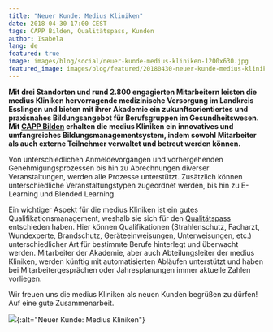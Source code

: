 ```yaml
---
title: "Neuer Kunde: Medius Kliniken"
date: 2018-04-30 17:00 CEST
tags: CAPP Bilden, Qualitätspass, Kunden
author: Isabela
lang: de
featured: true
image: images/blog/social/neuer-kunde-medius-kliniken-1200x630.jpg
featured_image: images/blog/featured/20180430-neuer-kunde-medius-kliniken.jpg
---
```


**Mit drei Standorten und rund 2.800 engagierten Mitarbeitern leisten die medius Kliniken hervorragende medizinische Versorgung im Landkreis Esslingen und bieten mit ihrer Akademie ein zukunftsorientiertes und praxisnahes Bildungsangebot für Berufsgruppen im Gesundheitswesen. Mit [CAPP Bilden](/capp-bilden/) erhalten die medius Kliniken ein innovatives und umfangreiches Bildungsmanagementsystem, indem sowohl Mitarbeiter als auch externe Teilnehmer verwaltet und betreut werden können.**

Von unterschiedlichen Anmeldevorgängen und vorhergehenden Genehmigungsprozessen bis hin zu Abrechnungen diverser Veranstaltungen, werden alle Prozesse unterstützt. Zusätzlich können unterschiedliche Veranstaltungstypen zugeordnet werden, bis hin zu E-Learning und Blended Learning.

Ein wichtiger Aspekt für die medius Kliniken ist ein gutes Qualifikationsmanagement, weshalb sie sich für den [Qualitätspass](/qualitatspass-qualitatsmonitor/) entschieden haben. Hier können Qualifikationen (Strahlenschutz, Facharzt, Wundexperte, Brandschutz, Geräteeinweisungen, Unterweisungen, etc.) unterschiedlicher Art für bestimmte Berufe hinterlegt und überwacht werden. Mitarbeiter der Akademie, aber auch Abteilungsleiter der medius Kliniken, werden künftig mit automatisierten Abläufen unterstützt und haben bei Mitarbeitergesprächen oder Jahresplanungen immer aktuelle Zahlen vorliegen.

Wir freuen uns die medius Kliniken als neuen Kunden begrüßen zu dürfen! Auf eine gute Zusammenarbeit.

![](/images/blog/social/neuer-kunde-medius-kliniken-1200x630.jpg){:alt="Neuer Kunde: Medius Kliniken"}
